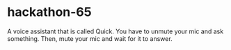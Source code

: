 # hackathon-65

A voice assistant that is called Quick. You have to unmute your mic and ask something. Then, mute your mic and wait for it to answer.
